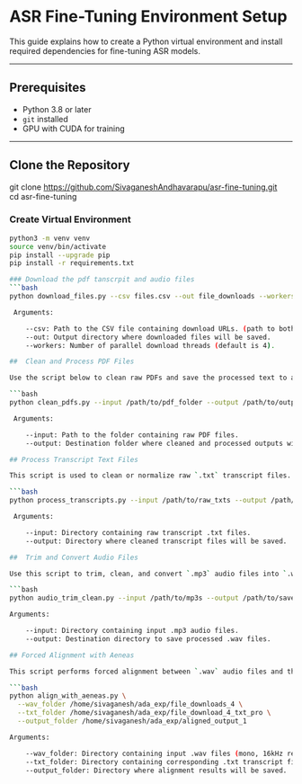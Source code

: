 # ASR Fine-Tuning Environment Setup

This guide explains how to create a Python virtual environment and install required dependencies for fine-tuning ASR models.

---

##  Prerequisites

- Python 3.8 or later
- `git` installed
- GPU with CUDA for training

---

## Clone the Repository

git clone https://github.com/SivaganeshAndhavarapu/asr-fine-tuning.git <br>
cd asr-fine-tuning

### Create Virtual Environment

```bash
python3 -m venv venv
source venv/bin/activate
pip install --upgrade pip
pip install -r requirements.txt

### Download the pdf tanscrpit and audio files
```bash
python download_files.py --csv files.csv --out file_downloads --workers 4

 Arguments:

    --csv: Path to the CSV file containing download URLs. (path to both transcpit and audio files path in the csv)
    --out: Output directory where downloaded files will be saved.
    --workers: Number of parallel download threads (default is 4).

##  Clean and Process PDF Files

Use the script below to clean raw PDFs and save the processed text to an output directory.

```bash
python clean_pdfs.py --input /path/to/pdf_folder --output /path/to/output_folder

 Arguments:

    --input: Path to the folder containing raw PDF files.
    --output: Destination folder where cleaned and processed outputs will be saved.

## Process Transcript Text Files

This script is used to clean or normalize raw `.txt` transcript files.

```bash
python process_transcripts.py --input /path/to/raw_txts --output /path/to/cleaned_txts

 Arguments:

    --input: Directory containing raw transcript .txt files.
    --output: Directory where cleaned transcript files will be saved.

##  Trim and Convert Audio Files

Use this script to trim, clean, and convert `.mp3` audio files into `.wav` format (mono, 16kHz).

```bash
python audio_trim_clean.py --input /path/to/mp3s --output /path/to/save_wavs

Arguments:

    --input: Directory containing input .mp3 audio files.
    --output: Destination directory to save processed .wav files.

## Forced Alignment with Aeneas

This script performs forced alignment between `.wav` audio files and their corresponding `.txt` transcript files using the Aeneas aligner.

```bash
python align_with_aeneas.py \
  --wav_folder /home/sivaganesh/ada_exp/file_downloads_4 \
  --txt_folder /home/sivaganesh/ada_exp/file_download_4_txt_pro \
  --output_folder /home/sivaganesh/ada_exp/aligned_output_1

Arguments:

    --wav_folder: Directory containing input .wav files (mono, 16kHz recommended).
    --txt_folder: Directory containing corresponding .txt transcript files.
    --output_folder: Directory where alignment results will be saved.
